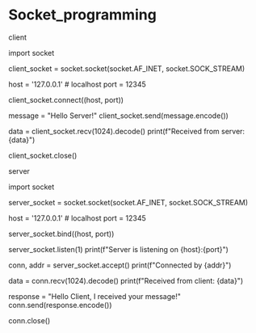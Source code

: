# Socket_programming

client 

import socket

client_socket = socket.socket(socket.AF_INET, socket.SOCK_STREAM)

host = '127.0.0.1'  # localhost
port = 12345

client_socket.connect((host, port))

message = "Hello Server!"
client_socket.send(message.encode())

data = client_socket.recv(1024).decode()
print(f"Received from server: {data}")

client_socket.close()

server 

import socket

server_socket = socket.socket(socket.AF_INET, socket.SOCK_STREAM)

host = '127.0.0.1'  # localhost
port = 12345

server_socket.bind((host, port))

server_socket.listen(1)
print(f"Server is listening on {host}:{port}")

conn, addr = server_socket.accept()
print(f"Connected by {addr}")

data = conn.recv(1024).decode()
print(f"Received from client: {data}")

response = "Hello Client, I received your message!"
conn.send(response.encode())

conn.close()
